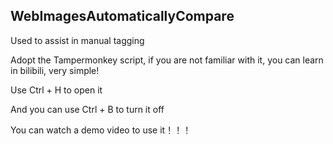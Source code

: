 ## WebImagesAutomaticallyCompare



Used to assist in manual tagging

Adopt the Tampermonkey script, if you are not familiar with it, you can learn in bilibili, very simple!


Use Ctrl + H to open it


And you can use Ctrl + B to turn it off


You can watch a demo video to use it！！！






